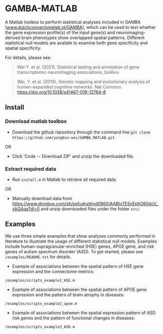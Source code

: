 # GAMBA-MATLAB
A Matlab toolbox to perform statistical analyses included in GAMBA (www.dutchconnectomelab.nl/GAMBA), which can be used to test whether the gene expression profile(s) of the input gene(s) and neuroimaging-derived brain phenotypes show overlapped spatial patterns. Different statistical null models are availale to examine both gene specificity and spatial specificity.

For details, please see:

> Wei Y. et al. (2021), Statistical testing and annotation of gene transcriptomic-neuroimaging associations, bioRxiv

> Wei, Y. et al. (2019), Genetic mapping and evolutionary analysis of human-expanded cognitive networks. Nat Commun. https://doi.org/10.1038/s41467-019-12764-8

## Install
### Download matlab toolbox
- Download the github repository through the command line `git clone https://github.com/yongbin-wei/GAMBA_MATLAB.git`.

OR

- Click 'Code -- Download ZIP' and unzip the downloaded file.

### Extract required data
- Run `install.m` in Matlab to retrieve all required data.

OR

- Manually download data from https://www.dropbox.com/sh/psfudnzktyd0860/AABtx7ESvEphO60dcV_xbQ4qa?dl=0 and unzip downloaded files under the folder `src/`.

## Examples
We use three simple examples that show analyses commonly performed in literature to illustrate the usage of different statistical null models. Examples include human-supragranular-enriched (HSE) genes, APOE gene, and risk genes of autism spectrum disorder (ASD). To get started, please see `/examples/README.txt` for details.

- Example of associations between the spatial pattern of HSE gene expression and the connectome metrics:

`/examples/scripts_example1_HSE.m`

- Example of associations between the spatial pattern of APOE gene expression and the pattern of brain atrophy in diseases:

`/examples/scripts_example2_apoe.m`

- Example of associations between the spatial expression pattern of ASD risk genes and the pattern of functional changes in diseases:

`/examples/scripts_example3_ASD.m`

